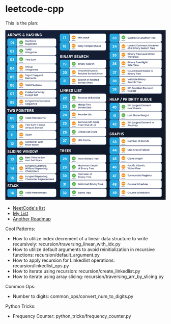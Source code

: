 # leetcode-cpp

This is the plan:

![Project Plan](assets/image.png)

- [NeetCode's list](https://docs.google.com/spreadsheets/u/0/d/1A2PaQKcdwO_lwxz9bAnxXnIQayCouZP6d-ENrBz_NXc/htmlview)
- [My List](https://docs.google.com/spreadsheets/d/14dZ0WArVccGCKqX-Wm6_oUX1W7ne3ejNBRN2CbCbkD0/edit?usp=sharing)
- [Another Roadmap](https://instabyte.io/p/dsa-master)


Cool Patterns:
- How to utilize index decrement of a linear data structure to write recursively: recursion/traversing_linear_with_idx.py
- How to utilize default arguments to avoid reinitialization in recursive functions: recursion/default_argument.py
- How to apply recursion for Linkedlist operations: recursion/linkedlist_ops.py
- How to iterate using recursion: recursion/create_linkedlist.py
- How to iterate using array slicing: recursion/traversing_arr_by_slicing.py

Common Ops:
- Number to digits: common_ops/convert_num_to_digits.py


Python Tricks:
- Frequency Counter: python_tricks/frequency_counter.py